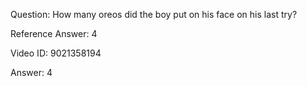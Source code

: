 Question: How many oreos did the boy put on his face on his last try?

Reference Answer: 4

Video ID: 9021358194

Answer: 4

